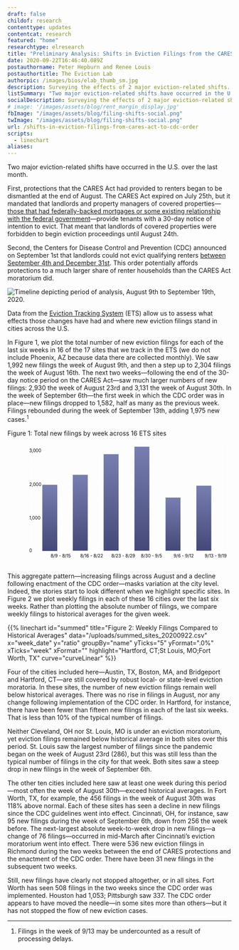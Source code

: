 ```yaml
---
draft: false
childof: research
contenttype: updates
contentcat: research
featured: "home"
researchtype: elresearch
title: "Preliminary Analysis: Shifts in Eviction Filings from the CARES Act to the CDC Order"
date: 2020-09-22T16:46:40.089Z
postauthorname: Peter Hepburn and Renee Louis
postauthortitle: The Eviction Lab
authorpic: /images/bios/elab_thumb_sm.jpg
description: Surveying the effects of 2 major eviction-related shifts.
listSummary: "Two major eviction-related shifts have occurred in the U.S. over the last month. Data from the Eviction Tracking System (ETS) allow us to assess what effects those changes have had and where new eviction filings stand in cities across the U.S."
socialDescription: Surveying the effects of 2 major eviction-related shifts.
# image: '/images/assets/blog/rent_margin_display.jpg'
fbImage: "/images/assets/blog/filing-shifts-social.png"
twImage: "/images/assets/blog/filing-shifts-social.png"
url: /shifts-in-eviction-filings-from-cares-act-to-cdc-order
scripts:
  - linechart
aliases:
---
```


Two major eviction-related shifts have occurred in the U.S. over the last month.

First, protections that the CARES Act had provided to renters began to be dismantled at the end of August. The CARES Act expired on July 25th, but it mandated that landlords and property managers of covered properties—<a href="https://www.frbatlanta.org/community-development/publications/partners-update/2020/covid-19-publications/200616-housing-policy-impact-federal-eviction-protection-coverage-and-the-need-for-better-data" target="_blank">those that had federally-backed mortgages or some existing relationship with the federal government</a>—provide tenants with a 30-day notice of intention to evict. That meant that landlords of covered properties were forbidden to begin eviction proceedings until August 24th.

Second, the Centers for Disease Control and Prevention (CDC) announced on September 1st that landlords could not evict qualifying renters <a href="/federal-eviction-moratorium-update/">between September 4th and December 31st</a>. This order potentially affords protections to a much larger share of renter households than the CARES Act moratorium did.

<div class="upscale124 pb-2">
  <picture>
    <source srcset="/images/assets/blog/el-timeline-landscape.svg" media="(min-width: 480px)" />
    <img src="/images/assets/blog/el-timeline-portrait.svg" alt="Timeline depicting period of analysis, August 9th to September 19th, 2020." />
  </picture>
</div>

Data from the <a href="/eviction-tracking/">Eviction Tracking System</a> (ETS) allow us to assess what effects those changes have had and where new eviction filings stand in cities across the U.S.

In Figure 1, we plot the total number of new eviction filings for each of the last six weeks in 16 of the 17 sites that we track in the ETS (we do not include Phoenix, AZ because data there are collected monthly). We saw 1,992 new filings the week of August 9th, and then a step up to 2,304 filings the week of August 16th. The next two weeks—following the end of the 30-day notice period on the CARES Act—saw much larger numbers of new filings: 2,930 the week of August 23rd and 3,131 the week of August 30th. In the week of September 6th—the first week in which the CDC order was in place—new filings dropped to 1,582, half as many as the previous week. Filings rebounded during the week of September 13th, adding 1,975 new cases.<sup>1</sup>

<div class="figheader" style="max-width: 600px;" >Figure 1: Total new filings by week across 16 ETS sites</div>
<div class="upscale124 bar-chart bar-chart--cdc">
<svg viewBox="0 0 720 413" aria-labelledby="barchartTitle" version="1.1" xmlns="http://www.w3.org/2000/svg" xmlns:xlink="http://www.w3.org/1999/xlink">
  <title id="barchartTitle">Charts depicting the predicted serial filing rates for different rent amounts.</title>
  <defs>
    <linearGradient x1="50%" y1="0%" x2="50%" y2="100%" id="linearGradient">
      <stop stop-color="#787EB0" offset="0%"></stop>
      <stop stop-color="#434878" offset="100%"></stop>
    </linearGradient>
  </defs>
  <g id="all_filings_bar-(2)" class="grid-lines" transform="translate(26.000000, 13.000000)">
    <g transform="translate(50.000000, 0.000000)" stroke="#FFFFFF">
      <line x1="0" y1="299.5" x2="614" y2="299.5"></line>
      <line x1="0" y1="192.5" x2="614" y2="192.5"></line>
      <line x1="0" y1="86.5" x2="614" y2="86.5"></line>
      <line x1="0" y1="352.5" x2="614" y2="352.5"></line>
      <line x1="0" y1="246.5" x2="614" y2="246.5"></line>
      <line x1="0" y1="139.5" x2="614" y2="139.5"></line>
      <line x1="0" y1="32.5" x2="614" y2="32.5"></line>
      <g class="grid-lines grid-lines--x">
      <line x1="58.5" y1="361" x2="59" y2="353"></line>
      <line x1="157.5" y1="361" x2="158" y2="353"></line>
      <line x1="257.5" y1="361" x2="258" y2="353"></line>
      <line x1="356.5" y1="361" x2="357" y2="353"></line>
      <line x1="455.5" y1="361" x2="456" y2="353"></line>
      <line x1="554.5" y1="361" x2="555" y2="353"></line>
      </g>
      <rect x="0" y="0" width="614" height="353" fill="none" stroke="#fff" stroke-width="2"></rect>
    </g>
    <g id="Bars" class="bars" transform="translate(86.000000, 22.000000)" fill-rule="nonzero">
      <rect fill="url(#linearGradient)" x="0" y="118" width="48" height="212"></rect>
      <rect fill="url(#linearGradient)" x="98" y="86" width="48" height="243"></rect>
      <rect fill="url(#linearGradient)" x="197" y="20" width="48" height="309"></rect>
      <rect fill="url(#linearGradient)" x="296" width="48" y="-4" height="333"></rect>
      <rect fill="url(#linearGradient)" x="396" width="48" y="159" height="170"></rect>
      <rect fill="url(#linearGradient)" x="495" width="48" y="121" height="208"></rect>
    </g>
    <g id="Y-axis" class="axis axis--y" transform="translate(0.000000, 25.000000)">
      <text x="44" id="0">
          <tspan y="330.281969">0</tspan>
      </text>
      <text x="44" id="1,000">
          <tspan y="225.913464">1,000</tspan>
      </text>
      <text x="44" id="2,000">
          <tspan y="118.987957">2,000</tspan>
      </text>
      <text x="44" id="3,000">
          <tspan y="10.0624496">3,000</tspan>
      </text>
    </g>
    <g id="X-axis" class="axis axis--x" transform="translate(73.000000, 365.000000)">
      <text x="40" y="8">
          <tspan>8/9 - 8/15</tspan>
      </text>
      <text x="135" y="8">
          <tspan>8/16 - 8/22</tspan>
      </text>
      <text x="235" y="8">
          <tspan>8/23 - 8/29</tspan>
      </text>
      <text x="330" y="8">
          <tspan>8/30 - 9/5</tspan>
      </text>
      <text x="435" y="8">
          <tspan>9/6 - 9/12</tspan>
      </text>
      <text x="535" y="8">
          <tspan>9/13 - 9/19</tspan>
      </text>
    </g>
  </g>
</svg>
</div>

This aggregate pattern—increasing filings across August and a decline following enactment of the CDC order—masks variation at the city level. Indeed, the stories start to look different when we highlight specific sites. In Figure 2 we plot weekly filings in each of these 16 cities over the last six weeks. Rather than plotting the absolute number of filings, we compare weekly filings to historical averages for the given week.

{{% linechart id="summed" title="Figure 2: Weekly Filings Compared to Historical Averages" data="/uploads/summed_sites_20200922.csv" x="week_date" y="ratio" groupBy="name" yTicks="5" yFormat=".0%" xTicks="week" xFormat="" highlight="Hartford, CT;St Louis, MO;Fort Worth, TX"  curve="curveLinear" %}}

Four of the cities included here—Austin, TX, Boston, MA, and Bridgeport and Hartford, CT—are still covered by robust local- or state-level eviction moratoria. In these sites, the number of new eviction filings remain well below historical averages. There was no rise in filings in August, nor any change following implementation of the CDC order. In Hartford, for instance, there have been fewer than fifteen new filings in each of the last six weeks. That is less than 10% of the typical number of filings.

Neither Cleveland, OH nor St. Louis, MO is under an eviction moratorium, yet eviction filings remained below historical average in both sites over this period. St. Louis saw the largest number of filings since the pandemic began on the week of August 23rd (286), but this was still less than the typical number of filings in the city for that week. Both sites saw a steep drop in new filings in the week of September 6th.

The other ten cities included here saw at least one week during this period—most often the week of August 30th—exceed historical averages. In Fort Worth, TX, for example, the 456 filings in the week of August 30th was 118% above normal. Each of these sites has seen a decline in new filings since the CDC guidelines went into effect. Cincinnati, OH, for instance, saw 95 new filings during the week of September 6th, down from 256 the week before. The next-largest absolute week-to-week drop in new filings—a change of 76 filings—occurred in mid-March after Cincinnati’s eviction moratorium went into effect. There were 536 new eviction filings in Richmond during the two weeks between the end of CARES protections and the enactment of the CDC order. There have been 31 new filings in the subsequent two weeks.

Still, new filings have clearly not stopped altogether, or in all sites. Fort Worth has seen 508 filings in the two weeks since the CDC order was implemented. Houston had 1,053; Pittsburgh saw 337. The CDC order appears to have moved the needle—in some sites more than others—but it has not stopped the flow of new eviction cases.

<hr />

<div class="footnotes">
<ol>
<li>Filings in the week of 9/13 may be undercounted as a result of processing delays.</li>
</ol>
</div>
